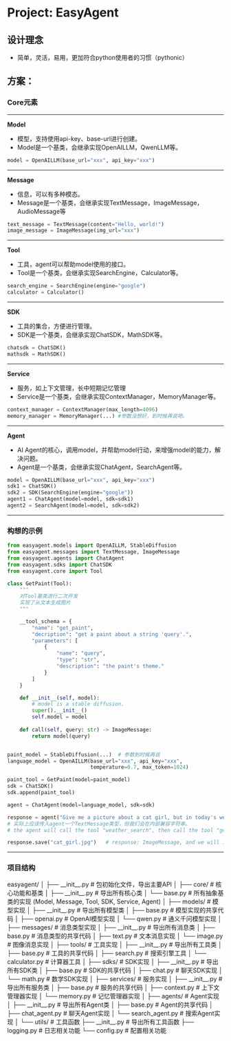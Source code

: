 # Project: EasyAgent

## 设计理念
- 简单，灵活，易用，更加符合python使用者的习惯（pythonic）
  
## 方案：
### Core元素
---

**Model**
- 模型，支持使用api-key、base-url进行创建。
- Model是一个基类，会继承实现OpenAILLM，QwenLLM等。

```python
model = OpenAILLM(base_url="xxx", api_key="xxx")
```

---

**Message**
- 信息，可以有多种模态。
- Message是一个基类，会继承实现TextMessage，ImageMessage，AudioMessage等

```python
text_message = TextMessage(content="Hello, world!")
image_message = ImageMessage(img_url="xxx")
```

---

**Tool**
- 工具，agent可以帮助model使用的接口。
- Tool是一个基类，会继承实现SearchEngine，Calculator等。
```python
search_engine = SearchEngine(engine="google")
calculator = Calculator()
```

---

**SDK**
- 工具的集合，方便进行管理。
- SDK是一个基类，会继承实现ChatSDK，MathSDK等。
```python
chatsdk = ChatSDK()
mathsdk = MathSDK()
```

---

**Service**
- 服务，如上下文管理，长中短期记忆管理
- Service是一个基类，会继承实现ContextManager，MemoryManager等。
```python
context_manager = ContextManager(max_length=4096)
memory_manager = MemoryManager(...) #参数没想好，到时候再说吧。
```

---

**Agent**
- AI Agent的核心，调用model，并帮助model行动，来增强model的能力，解决问题。
- Agent是一个基类，会继承实现ChatAgent，SearchAgent等。
```python
model = OpenAILLM(base_url="xxx", api_key="xxx")
sdk1 = ChatSDK()
sdk2 = SDK(SearchEngine(engine="google"))
agent1 = ChatAgent(model=model, sdk=sdk1)
agent2 = SearchAgent(model=model, sdk=sdk2)

```

---
### 构想的示例
```python
from easyagent.models import OpenAILLM, StableDiffusion
from easyagent.messages import TextMessage, ImageMessage
from easyagent.agents import ChatAgent
from easyagent.sdks import ChatSDK
from easyagent.core import Tool

class GetPaint(Tool):
    """
    对Tool基类进行二次开发
    实现了从文本生成图片
    """

    __tool_schema = {
        "name": "get_paint",
        "decription": "get a paint about a string 'query'.",
        "parameters": [
            {
                "name": "query",
                "type": "str",
                "description": "the paint's theme."
            }
        ]
    }

    def __init__(self, model):
        # model is a stable diffusion.
        super().__init__()
        self.model = model
    
    def call(self, query: str) -> ImageMessage:
        return model(query)


paint_model = StableDiffusion(...)  # 参数到时候再说
language_model = OpenAILLM(base_url="xxx", api_key="xxx", 
                           temperature=0.7, max_token=1024)

paint_tool = GetPaint(model=paint_model)
sdk = ChatSDK()
sdk.append(paint_tool)

agent = ChatAgent(model=language_model, sdk=sdk)

response = agent("Give me a picture about a cat girl, but in today's weather.")
# 实际上应该传入agent一个TextMessage类型，但我们会在内部兼容字符串。
# the agent will call the tool "weather_search", then call the tool "get_paint".

response.save("cat_girl.jpg")   # response: ImageMessage, and we will implement the method "save".

```
---
### 项目结构
easyagent/
│
├── \_\_init\_\_.py                  # 包初始化文件，导出主要API
│
├── core/                        # 核心功能和基类
│   ├── \_\_init\_\_.py              # 导出所有核心类
│   └── base.py                  # 所有抽象基类的实现 (Model, Message, Tool, SDK, Service, Agent)
│
├── models/                      # 模型实现
│   ├── \_\_init\_\_.py              # 导出所有模型类
│   ├── base.py                  # 模型实现的共享代码
│   ├── openai.py                # OpenAI模型实现
│   └── qwen.py                  # 通义千问模型实现
│
├── messages/                    # 消息类型实现
│   ├── \_\_init\_\_.py              # 导出所有消息类
│   ├── base.py                  # 消息类型的共享代码
│   ├── text.py                  # 文本消息实现
│   └── image.py                 # 图像消息实现
│
├── tools/                       # 工具实现
│   ├── \_\_init\_\_.py              # 导出所有工具类
│   ├── base.py                  # 工具的共享代码
│   ├── search.py                # 搜索引擎工具
│   └── calculator.py            # 计算器工具
│
├── sdks/                        # SDK实现
│   ├── \_\_init\_\_.py              # 导出所有SDK类
│   ├── base.py                  # SDK的共享代码
│   ├── chat.py                  # 聊天SDK实现
│   └── math.py                  # 数学SDK实现
│
├── services/                    # 服务实现
│   ├── \_\_init\_\_.py              # 导出所有服务类
│   ├── base.py                  # 服务的共享代码
│   ├── context.py               # 上下文管理器实现
│   └── memory.py                # 记忆管理器实现
│
├── agents/                      # Agent实现
│   ├── \_\_init\_\_.py              # 导出所有Agent类
│   ├── base.py                  # Agent的共享代码
│   ├── chat_agent.py            # 聊天Agent实现
│   └── search_agent.py          # 搜索Agent实现
│
└── utils/                       # 工具函数
    ├── \_\_init\_\_.py              # 导出所有工具函数
    ├── logging.py               # 日志相关功能
    └── config.py                # 配置相关功能